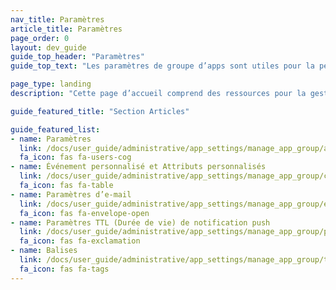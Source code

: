 ```yaml
---
nav_title: Paramètres
article_title: Paramètres
page_order: 0
layout: dev_guide
guide_top_header: "Paramètres"
guide_top_text: "Les paramètres de groupe d’apps sont utiles pour la personnalisation par groupe d’apps et la résolution des problèmes. Dans ces paramètres, vous pouvez ajuster des fonctions telles qu’ Paramètres d’e-mail, Balises, Paramètres TTL de notification push, Équipes, Événements personnalisés, Attributs personnalisés, etc."

page_type: landing
description: "Cette page d’accueil comprend des ressources pour la gestion de vos groupes d’apps dans le tableau de bord de Braze."

guide_featured_title: "Section Articles"

guide_featured_list:
- name: Paramètres
  link: /docs/user_guide/administrative/app_settings/manage_app_group/app_group_management/
  fa_icon: fas fa-users-cog
- name: Événement personnalisé et Attributs personnalisés
  link: /docs/user_guide/administrative/app_settings/manage_app_group/custom_event_and_attribute_management/
  fa_icon: fas fa-table
- name: Paramètres d’e-mail
  link: /docs/user_guide/administrative/app_settings/manage_app_group/email_settings/
  fa_icon: fas fa-envelope-open
- name: Paramètres TTL (Durée de vie) de notification push
  link: /docs/user_guide/administrative/app_settings/manage_app_group/push_ttl_settings/
  fa_icon: fas fa-exclamation
- name: Balises
  link: /docs/user_guide/administrative/app_settings/manage_app_group/tags/
  fa_icon: fas fa-tags
---
```


